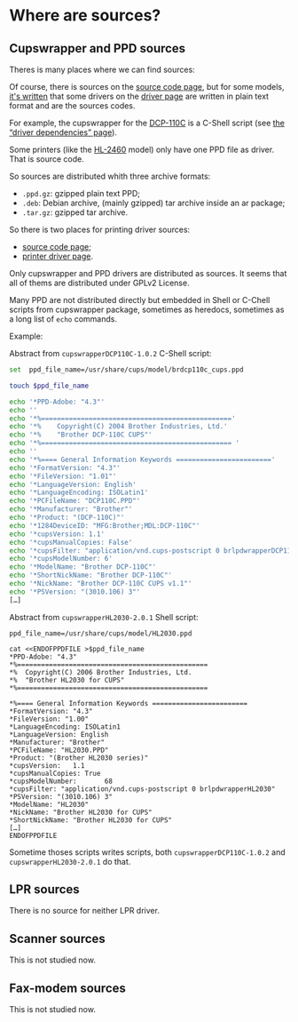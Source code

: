 Where are sources?
==================

Cupswrapper and PPD sources
---------------------------

Theres is many places where we can find sources:

Of course, there is sources on the [source code page](http://welcome.solutions.brother.com/bsc/public_s/id/linux/en/download_src.html), but for some models, [it's written](http://welcome.solutions.brother.com/bsc/public_s/id/linux/en/download_src.html#plain%20text) that some drivers on the [driver page](http://welcome.solutions.brother.com/bsc/public_s/id/linux/en/download_prn.html) are written in plain text format and are the sources codes.

For example, the cupswrapper for the [DCP-110C](http://welcome.solutions.brother.com/bsc/public_s/id/linux/en/download_prn.html#DCP-110C) is a C-Shell script (see [the “driver dependencies” page](driver_dependencies.md)).

Some printers (like the [HL-2460](http://welcome.solutions.brother.com/bsc/public_s/id/linux/en/download_prn.html#HL-2460) model) only have one PPD file as driver. That is source code.

So sources are distributed whith three archive formats:

* `.ppd.gz`: gzipped plain text PPD;
* `.deb`: Debian archive, (mainly gzipped) tar archive inside an ar package;
* `.tar.gz`: gzipped tar archive.

So there is two places for printing driver sources:

* [source code page](http://welcome.solutions.brother.com/bsc/public_s/id/linux/en/download_src.html);
* [printer driver page](http://welcome.solutions.brother.com/bsc/public_s/id/linux/en/download_prn.html).

Only cupswrapper and PPD drivers are distributed as sources. It seems that all of thems are distributed under GPLv2 License.

Many PPD are not distributed directly but embedded in Shell or C-Chell scripts from cupswrapper package, sometimes as heredocs, sometimes as a long list of `echo` commands.

Example:

Abstract from ``cupswrapperDCP110C-1.0.2`` C-Shell script:

```sh
set  ppd_file_name=/usr/share/cups/model/brdcp110c_cups.ppd

touch $ppd_file_name

echo '*PPD-Adobe: "4.3"'                                                                >>$ppd_file_name
echo ''                                                                                 >>$ppd_file_name
echo '*%================================================'                               >>$ppd_file_name
echo '*%	Copyright(C) 2004 Brother Industries, Ltd.'                                    >>$ppd_file_name
echo '*%	"Brother DCP-110C CUPS"'                                                       >>$ppd_file_name
echo '*%================================================ '                              >>$ppd_file_name
echo ''                                                                                 >>$ppd_file_name
echo '*%==== General Information Keywords ========================'                     >>$ppd_file_name
echo '*FormatVersion: "4.3"'                                                            >>$ppd_file_name
echo '*FileVersion: "1.01"'                                                             >>$ppd_file_name
echo '*LanguageVersion: English'                                                        >>$ppd_file_name
echo '*LanguageEncoding: ISOLatin1'                                                     >>$ppd_file_name
echo '*PCFileName: "DCP110C.PPD"'                                                       >>$ppd_file_name
echo '*Manufacturer: "Brother"'                                                         >>$ppd_file_name
echo '*Product: "(DCP-110C)"'                                                           >>$ppd_file_name
echo '*1284DeviceID: "MFG:Brother;MDL:DCP-110C"'                                        >>$ppd_file_name
echo '*cupsVersion: 1.1'                                                                >>$ppd_file_name
echo '*cupsManualCopies: False'                                                         >>$ppd_file_name
echo '*cupsFilter: "application/vnd.cups-postscript 0 brlpdwrapperDCP110C"'             >>$ppd_file_name
echo '*cupsModelNumber: 6'                                                              >>$ppd_file_name
echo '*ModelName: "Brother DCP-110C"'                                                   >>$ppd_file_name
echo '*ShortNickName: "Brother DCP-110C"'                                               >>$ppd_file_name
echo '*NickName: "Brother DCP-110C CUPS v1.1"'                                          >>$ppd_file_name
echo '*PSVersion: "(3010.106) 3"'                                                       >>$ppd_file_name
[…]
```

Abstract from `cupswrapperHL2030-2.0.1` Shell script:

```
ppd_file_name=/usr/share/cups/model/HL2030.ppd

cat <<ENDOFPPDFILE >$ppd_file_name
*PPD-Adobe: "4.3"
*%================================================
*%	Copyright(C) 2006 Brother Industries, Ltd.
*%	"Brother HL2030 for CUPS"
*%================================================

*%==== General Information Keywords ========================
*FormatVersion: "4.3"
*FileVersion: "1.00"
*LanguageEncoding: ISOLatin1
*LanguageVersion: English
*Manufacturer: "Brother"
*PCFileName: "HL2030.PPD"
*Product: "(Brother HL2030 series)"
*cupsVersion:   1.1
*cupsManualCopies: True
*cupsModelNumber:       68
*cupsFilter: "application/vnd.cups-postscript 0 brlpdwrapperHL2030"
*PSVersion: "(3010.106) 3"
*ModelName: "HL2030"
*NickName: "Brother HL2030 for CUPS"
*ShortNickName: "Brother HL2030 for CUPS"
[…]
ENDOFPPDFILE
```

Sometime thoses scripts writes scripts, both `cupswrapperDCP110C-1.0.2` and `cupswrapperHL2030-2.0.1` do that.

LPR sources
-----------

There is no source for neither LPR driver.

Scanner sources
---------------

This is not studied now.

Fax-modem sources
-----------------

This is not studied now.
